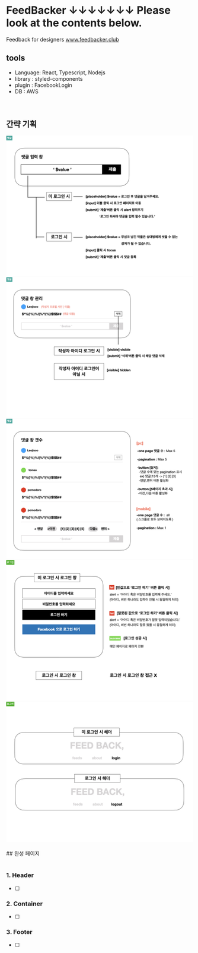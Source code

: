 # FeedBacker ↓↓↓↓↓↓↓ Please look at the contents below.
Feedback for designers
<a href="www.feedbacker.club">www.feedbacker.club</a>

## tools
- Language: React, Typescript, Nodejs <br>
- library : styled-components
- plugin : FacebookLogin <br>
- DB : AWS <br>
<br><br>

## 간략 기획
<img src='https://raw.githubusercontent.com/Lee-ji-soo/feedbacker/main/readme/fb1.jpeg'/>
<img src='https://raw.githubusercontent.com/Lee-ji-soo/feedbacker/main/readme/fb2.jpeg'/>
<img src='https://raw.githubusercontent.com/Lee-ji-soo/feedbacker/main/readme/fb3.jpeg'/>
<img src='https://raw.githubusercontent.com/Lee-ji-soo/feedbacker/main/readme/fb4.jpeg'/>
<img src='https://raw.githubusercontent.com/Lee-ji-soo/feedbacker/main/readme/fb5.jpeg'/>
<br><br>
## 완성 페이지
<img src=''>
<br><br>

### 1. Header 
  - [ ]

### 2. Container
  - [ ]

### 3. Footer 
  - [ ]